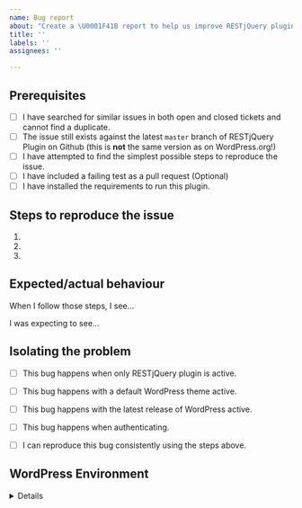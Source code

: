 ```yaml
---
name: Bug report
about: "Create a \U0001F41B report to help us improve RESTjQuery plugin"
title: ''
labels: ''
assignees: ''

---
```


<!-- Hi there! This form is for reporting bugs and issues specific to the RESTjQuery plugin. This is not a support portal. -->

<!-- Please be as descriptive as possible; issues lacking the below details, or for any other reason than to report a bug, may be closed without action. -->


## Prerequisites

<!-- Mark completed items with an [x] -->

- [ ] I have searched for similar issues in both open and closed tickets and cannot find a duplicate.
- [ ] The issue still exists against the latest `master` branch of RESTjQuery Plugin on Github (this is **not** the same version as on WordPress.org!)
- [ ] I have attempted to find the simplest possible steps to reproduce the issue.
- [ ] I have included a failing test as a pull request (Optional)
- [ ] I have installed the requirements to run this plugin.

## Steps to reproduce the issue

<!-- I need to be able to reproduce the bug in order to fix it so please be descriptive! -->

1.
2.
3.


## Expected/actual behaviour

When I follow those steps, I see...

I was expecting to see...



## Isolating the problem

<!-- Mark completed items with an [x] -->

- [ ] This bug happens when only RESTjQuery plugin is active.
- [ ] This bug happens with a default WordPress theme active.
- [ ] This bug happens with the latest release of WordPress active.
- [ ] This bug happens when authenticating.
- [ ] I can reproduce this bug consistently using the steps above.


## WordPress Environment

<details>
```
Install Simple System Status: https://wordpress.org/plugins/simple-system-status/
Then copy and paste the system status report from **Tools > Simply System Status** in WordPress admin here.
```
</details>
